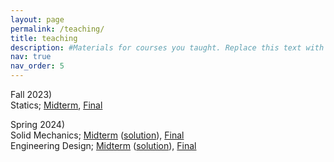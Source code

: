 ```yaml
---
layout: page
permalink: /teaching/
title: teaching
description: #Materials for courses you taught. Replace this text with your description.
nav: true
nav_order: 5
---
```


Fall 2023)\
Statics; [Midterm](https://pusanackr-my.sharepoint.com/:b:/g/personal/suwon_bae_pusan_ac_kr/EdlRhIguaMtGlr3FexZxAXQBtNA57Khn7YB-HQl0rh6-lw?e=XnvSMx), [Final](https://pusanackr-my.sharepoint.com/:b:/g/personal/suwon_bae_pusan_ac_kr/EY5gGVM-0tVEgL0lirUX-SsBbjbLyO8FxG922GRX9q7nhg?e=7nXi0T)

Spring 2024)\
Solid Mechanics; [Midterm](https://pusanackr-my.sharepoint.com/:b:/g/personal/suwon_bae_pusan_ac_kr/Ef2V0duCG7dIoHOB13XeJ20BYmWWlYQ38YJ8QwNXeGnttw?e=RXWvaI) ([solution](https://pusanackr-my.sharepoint.com/:b:/g/personal/suwon_bae_pusan_ac_kr/ETls8Me2qLpIollCHGjqwjABkD_Dsc2L_HX-jT7hgnEhUQ?e=vvcB9M)), [Final](https://pusanackr-my.sharepoint.com/:b:/g/personal/suwon_bae_pusan_ac_kr/EVIbz-0Srg9Ap89zlZ_T7LYBHdhspYeqEbOG0-3ki1D3ZQ?e=i4gl1t)\
Engineering Design; [Midterm](https://pusanackr-my.sharepoint.com/:b:/g/personal/suwon_bae_pusan_ac_kr/EVWl6TtbVfNHn-PaOnOdVfEBSONhU5B0S05gP1UA5RtdRA?e=mGeg4T) ([solution](https://pusanackr-my.sharepoint.com/:b:/g/personal/suwon_bae_pusan_ac_kr/EWnDnIDzNh5GvPwOgiT_OnMB9xylx4arTxFM5bj5Qz3l3Q?e=RU6WjK)), [Final](https://pusanackr-my.sharepoint.com/:b:/g/personal/suwon_bae_pusan_ac_kr/EWzzjKtK00hLhEeVfo_viI0BottnJuda2HpeKqUb78bw1A?e=RR2wBe)

[comment]: <For now, this page is assumed to be a static description of your courses. You can convert it to a collection similar to `_projects/` so that you can have a dedicated page for each course.>

[comment]: <Organize your courses by years, topics, or universities, however you like!>
